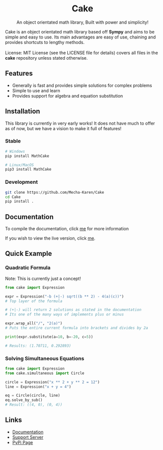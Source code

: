 <h1 align="center">Cake</h1>
<p align="center">An object orientated math library, Built with power and simplicity!</p>

<p>
    Cake is an object orientated math library based off <strong>Sympy</strong> and aims to be simple and easy to use. Its main advantages are easy of use, chaining and provides shortcuts to lengthy methods.<br><br>
    License: MIT License (see the LICENSE file for details) covers all files in the <strong>cake</strong> repository unless stated otherwise.
</p>

<h2>Features</h2>
<ul>
    <li>Generally is fast and provides simple solutions for complex problems</li>
    <li>Simple to use and learn</li>
    <li>Provides support for algebra and equation substitution</li>
</ul>

<h2>Installation</h2>
This library is currently in very early works! It does not have much to offer as of now, but we have a vision to make it full of features!

<h3>Stable</h3>

```sh
# Windows
pip install MathCake

# Linux/MacOS
pip3 install MathCake
```

<h3>Development</h3>

```sh
git clone https://github.com/Mecha-Karen/Cake
cd Cake
pip install .
```

<h2>Documentation</h2>

To compile the documentation, click [me](https://github.com/Mecha-Karen/Documentation#compiling-cake) for more information

If you wish to view the live version, click [me](https://docs.mechakaren.xyz/cake).

<h2>Quick Example</h2>

<h3>Quadratic Formula</h3>
Note: This is currently just a concept!

```py
from cake import Expression

expr = Expression("-b (+|-) sqrt((b ** 2) - 4(a)(c))")
# Top layer of the formula

# (+|-) will return 2 solutions as stated in the documentation
# Its one of the many ways of implements plus or minus

expr.wrap_all("/", "2(a)")
# Puts the entire current formula into brackets and divides by 2a

print(expr.substitute(a=10, b=-20, c=5))

# Results: (1.70711, 0.292893)
```

<h3>Solving Simultaneous Equations</h3>

```py
from cake import Expression
from cake.simultaneous import Circle

circle = Expression("x ** 2 + y ** 2 = 12")
line = Expression("x + y = 4")

eq = Circle(circle, line)
eq.solve_by_sub()
# Result: ((4, 0), (0, 4))
```

<h2>Links</h2>
<ul>
    <li><a href="https://docs.mechakaren.xyz/cake">Documentation</a></li>
    <li><a href="https://discord.gg/Q5mFhUM">Support Server</a></li>
    <li><a href="https://pypi.org/project/MathCake/">PyPi Page</a></li>
</ul>